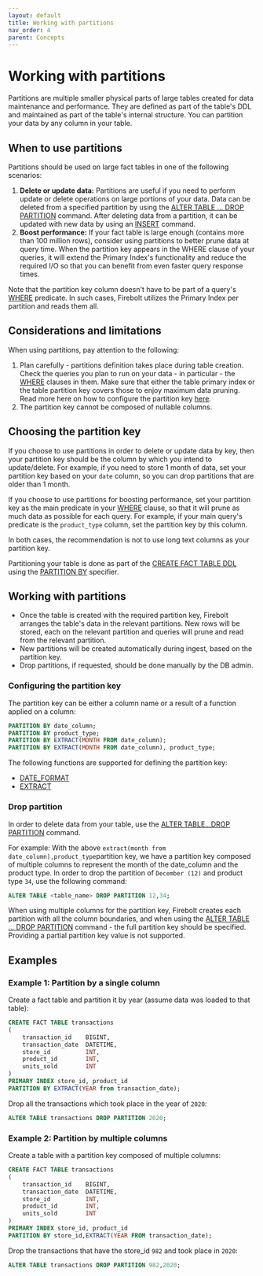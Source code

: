 ```yaml
---
layout: default
title: Working with partitions
nav_order: 4
parent: Concepts
---
```

# Working with partitions

Partitions are multiple smaller physical parts of large tables created for data maintenance and performance. They are defined as part of the table's DDL and maintained as part of the table's internal structure. You can partition your data by any column in your table.

## When to use partitions

Partitions should be used on large fact tables in one of the following scenarios:

1. **Delete or update data:** Partitions are useful if you need to perform update or delete operations on large portions of your data. Data can be deleted from a specified partition by using the [ALTER TABLE ... DROP PARTITION](../sql-reference/commands/ddl-commands.md#alter-table-drop-partition) command. After deleting data from a partition, it can be updated with new data by using an [INSERT](../sql-reference/commands/dml-commands.md#insert-into) command.
2. **Boost performance:** If your fact table is large enough \(contains more than 100 million rows\), consider using partitions to better prune data at query time. When the partition key appears in the WHERE clause of your queries, it will extend the Primary Index's functionality and reduce the required I/O so that you can benefit from even faster query response times.


Note that the partition key column doesn't have to be part of a query's [WHERE](../sql-reference/commands/query-syntax.md#where) predicate. In such cases, Firebolt utilizes the Primary Index per partition and reads them all.


## Considerations and limitations

When using partitions, pay attention to the following:

1. Plan carefully - partitions definition takes place during table creation. Check the queries you plan to run on your data - in particular - the [WHERE](../sql-reference/commands/query-syntax.md#where) clauses in them. Make sure that either the table primary index or the table partition key covers those to enjoy maximum data pruning. Read more here on how to configure the partition key [here](working-with-partitions.md#configuring-the-partition-key).
2. The partition key cannot be composed of nullable columns.

## Choosing the partition key

If you choose to use partitions in order to delete or update data by key, then your partition key should be the column by which you intend to update/delete. For example, if you need to store 1 month of data, set your partition key based on your `date` column, so you can drop partitions that are older than 1 month.

If you choose to use partitions for boosting performance, set your partition key as the main predicate in your [WHERE](../sql-reference/commands/query-syntax.md#where) clause, so that it will prune as much data as possible for each query. For example, if your main query's predicate is the `product_type` column, set the partition key by this column.

In both cases, the recommendation is not to use long text columns as your partition key.

Partitioning your table is done as part of the [CREATE FACT TABLE DDL](../sql-reference/commands/ddl-commands.md#create-fact-dimension-table) using the [PARTITION BY](../sql-reference/commands/ddl-commands.md#partition-by) specifier.

## Working with partitions

* Once the table is created with the required partition key, Firebolt arranges the table's data in the relevant partitions. New rows will be stored, each on the relevant partition and queries will prune and read from the relevant partition.
* New partitions will be created automatically during ingest, based on the partition key.
* Drop partitions, if requested, should be done manually by the DB admin.  

### **Configuring the partition key**

The partition key can be either a column name or a result of a function applied on a column:

```sql
PARTITION BY date_column;
PARTITION BY product_type;
PARTITION BY EXTRACT(MONTH FROM date_column);
PARTITION BY EXTRACT(MONTH FROM date_column), product_type;
```

The following functions are supported for defining the partition key:

* [DATE\_FORMAT](../sql-reference/functions-reference/date-and-time-functions.md#date_format)
* [EXTRACT](../sql-reference/functions-reference/date-and-time-functions.md#extract)

### **Drop partition**

In order to delete data from your table, use the [ALTER TABLE...DROP PARTITION](../sql-reference/commands/ddl-commands.md#alter-table-drop-partition) command.

For example: With the above `extract(month from date_column),product_type`partition key, we have a partition key composed of multiple columns to represent the month of the date\_column and the product type. In order to drop the partition of `December (12)` and product type `34`, use the following command:

```sql
ALTER TABLE <table_name> DROP PARTITION 12,34;
```


When using multiple columns for the partition key, Firebolt creates each partition with all the column boundaries, and when using the [ALTER TABLE ... DROP PARTITION](../sql-reference/commands/ddl-commands.md#alter-table-drop-partition) command - the full partition key should be specified. Providing a partial partition key value is not supported.


## Examples

### Example 1: Partition by a single column

Create a fact table and partition it by year \(assume data was loaded to that table\):

```sql
CREATE FACT TABLE transactions
(
    transaction_id    BIGINT,
    transaction_date  DATETIME,
    store_id          INT,
    product_id        INT,
    units_sold        INT
)
PRIMARY INDEX store_id, product_id
PARTITION BY EXTRACT(YEAR from transaction_date);
```

Drop all the transactions which took place in the year of `2020`:

```sql
ALTER TABLE transactions DROP PARTITION 2020;
```

### Example 2: Partition by multiple columns

Create a table with a partition key composed of multiple columns:

```sql
CREATE FACT TABLE transactions
(
    transaction_id    BIGINT,
    transaction_date  DATETIME,
    store_id          INT,
    product_id        INT,
    units_sold        INT
)
PRIMARY INDEX store_id, product_id
PARTITION BY store_id,EXTRACT(YEAR FROM transaction_date);
```

Drop the transactions that have the store\_id `982` and took place in `2020`:

```sql
ALTER TABLE transactions DROP PARTITION 982,2020;
```
